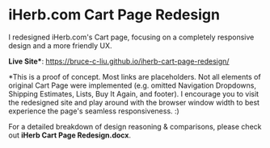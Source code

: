 # iHerb.com Cart Page Redesign

I redesigned iHerb.com's Cart page, focusing on a completely responsive design and a more friendly UX.

**Live Site\***: https://bruce-c-liu.github.io/iherb-cart-page-redesign/

*This is a proof of concept. Most links are placeholders. Not all elements of original Cart Page were implemented (e.g. omitted Navigation Dropdowns, Shipping Estimates, Lists, Buy It Again, and footer). I encourage you to visit the redesigned site and play around with the browser window width to best experience the page's seamless responsiveness. :)

For a detailed breakdown of design reasoning & comparisons, please check out **iHerb Cart Page Redesign.docx**.
